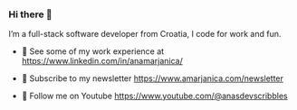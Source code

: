 ### Hi there 👋

I’m a full-stack software developer from Croatia, I code for work and fun.

- 👷 See some of my work experience at https://www.linkedin.com/in/anamarjanica/

- 📖 Subscribe to my newsletter https://www.amarjanica.com/newsletter

- 👀 Follow me on Youtube https://www.youtube.com/@anasdevscribbles  


